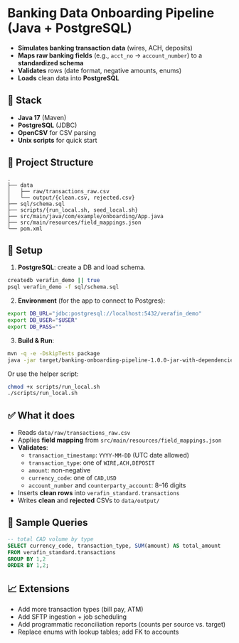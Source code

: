 # Banking Data Onboarding Pipeline (Java + PostgreSQL)


- **Simulates banking transaction data** (wires, ACH, deposits)
- **Maps raw banking fields** (e.g., `acct_no` → `account_number`) to a **standardized schema**
- **Validates** rows (date format, negative amounts, enums)
- **Loads** clean data into **PostgreSQL**

## 🧩 Stack
- **Java 17** (Maven)
- **PostgreSQL** (JDBC)
- **OpenCSV** for CSV parsing
- **Unix scripts** for quick start

## 📁 Project Structure
```
.
├── data
│   ├── raw/transactions_raw.csv
│   └── output/{clean.csv, rejected.csv}
├── sql/schema.sql
├── scripts/{run_local.sh, seed_local.sh}
├── src/main/java/com/example/onboarding/App.java
├── src/main/resources/field_mappings.json
└── pom.xml
```

## 🔧 Setup

1) **PostgreSQL**: create a DB and load schema.
```bash
createdb verafin_demo || true
psql verafin_demo -f sql/schema.sql
```

2) **Environment** (for the app to connect to Postgres):
```bash
export DB_URL="jdbc:postgresql://localhost:5432/verafin_demo"
export DB_USER="$USER"
export DB_PASS=""
```

3) **Build & Run**:
```bash
mvn -q -e -DskipTests package
java -jar target/banking-onboarding-pipeline-1.0.0-jar-with-dependencies.jar data/raw/transactions_raw.csv
```

Or use the helper script:
```bash
chmod +x scripts/run_local.sh
./scripts/run_local.sh
```

## ✅ What it does
- Reads `data/raw/transactions_raw.csv`
- Applies **field mapping** from `src/main/resources/field_mappings.json`
- **Validates**:
  - `transaction_timestamp`: `YYYY-MM-DD` (UTC date allowed)
  - `transaction_type`: one of `WIRE,ACH,DEPOSIT`
  - `amount`: non-negative
  - `currency_code`: one of `CAD,USD`
  - `account_number` and `counterparty_account`: 8–16 digits
- Inserts **clean rows** into `verafin_standard.transactions`
- Writes **clean** and **rejected** CSVs to `data/output/`

## 🧪 Sample Queries
```sql
-- total CAD volume by type
SELECT currency_code, transaction_type, SUM(amount) AS total_amount
FROM verafin_standard.transactions
GROUP BY 1,2
ORDER BY 1,2;
```

## 📈 Extensions
- Add more transaction types (bill pay, ATM)
- Add SFTP ingestion + job scheduling
- Add programmatic reconciliation reports (counts per source vs. target)
- Replace enums with lookup tables; add FK to accounts
